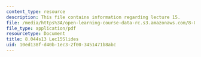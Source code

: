 ```yaml
---
content_type: resource
description: This file contains information regarding lecture 15.
file: /media/https%3A/open-learning-course-data-rc.s3.amazonaws.com/8-044-statistical-physics-i-spring-2013/10ed138fd40b1ec32f003451471b8abc_MIT8_044S13_L15.pdf
file_type: application/pdf
resourcetype: Document
title: 8.044s13 Lec15Slides
uid: 10ed138f-d40b-1ec3-2f00-3451471b8abc
---
```

